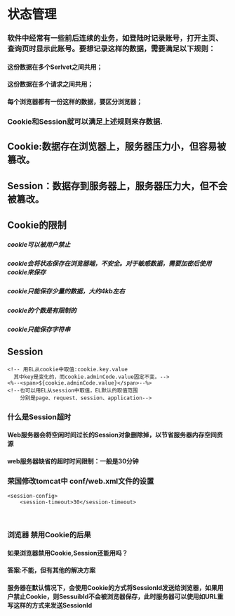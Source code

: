# 状态管理
### 软件中经常有一些前后连续的业务，如登陆时记录账号，打开主页、查询页时显示此账号。要想记录这样的数据，需要满足以下规则：
#### 这份数据在多个Serlvet之间共用；
#### 这份数据在多个请求之间共用；
#### 每个浏览器都有一份这样的数据，要区分浏览器；
### Cookie和Session就可以满足上述规则来存数据.
## Cookie:数据存在浏览器上，服务器压力小，但容易被篡改。
## Session：数据存到服务器上，服务器压力大，但不会被篡改。 
## Cookie的限制
##### cookie可以被用户禁止
##### cookie会将状态保存在浏览器端，不安全。对于敏感数据，需要加密后使用cookie来保存
##### cookie只能保存少量的数据，大约4kb左右
##### cookie的个数是有限制的
##### cookie只能保存字符串
## Session
    <!-- 用EL从cookie中取值:cookie.key.value
      其中key是变化的，而cookie.adminCode.value固定不变。-->
    <%--<span>${cookie.adminCode.value}</span>--%>
    <!--也可以用EL从session中取值，EL默认的取值范围
        分别是page、request、session、application-->
### 什么是Session超时
#### Web服务器会将空闲时间过长的Session对象删除掉，以节省服务器内存空间资源
#### web服务器缺省的超时时间限制：一般是30分钟
### 荣国修改tomcat中 conf/web.xml文件的设置
    <session-config>
        <session-timeout>30</session-timeout>
    </session-config>
### 浏览器 禁用Cookie的后果
#### 如果浏览器禁用Cookie,Session还能用吗？
#### 答案:不能，但有其他的解决方案
#### 服务器在默认情况下，会使用Cookie的方式将SessionId发送给浏览器，如果用户禁止Cookie，则SessuibId不会被浏览器保存，此时服务器可以使用如URL重写这样的方式来发送SessionId
